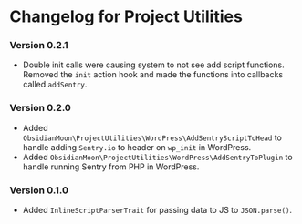 Changelog for Project Utilities
===============================

### Version 0.2.1

* Double init calls were causing system to not see add script functions. Removed the `init` action hook and made the
  functions into callbacks called `addSentry`.

### Version 0.2.0

* Added `ObsidianMoon\ProjectUtilities\WordPress\AddSentryScriptToHead` to handle adding `Sentry.io` to header on
  `wp_init` in WordPress.
* Added `ObsidianMoon\ProjectUtilities\WordPress\AddSentryToPlugin` to handle running Sentry from PHP in WordPress.

### Version 0.1.0

* Added `InlineScriptParserTrait` for passing data to JS to `JSON.parse()`.
